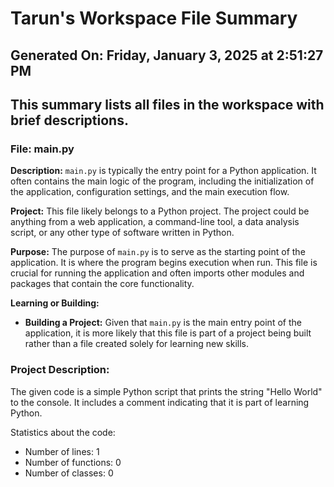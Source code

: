# Tarun's Workspace File Summary
## Generated On: Friday, January 3, 2025 at 2:51:27 PM
This summary lists all files in the workspace with brief descriptions.
---
### File: main.py

**Description:**
`main.py` is typically the entry point for a Python application. It often contains the main logic of the program, including the initialization of the application, configuration settings, and the main execution flow.

**Project:**
This file likely belongs to a Python project. The project could be anything from a web application, a command-line tool, a data analysis script, or any other type of software written in Python.

**Purpose:**
The purpose of `main.py` is to serve as the starting point of the application. It is where the program begins execution when run. This file is crucial for running the application and often imports other modules and packages that contain the core functionality.

**Learning or Building:**
- **Building a Project:** Given that `main.py` is the main entry point of the application, it is more likely that this file is part of a project being built rather than a file created solely for learning new skills. 
### Project Description:
 The given code is a simple Python script that prints the string "Hello World" to the console. It includes a comment indicating that it is part of learning Python.

Statistics about the code:
- Number of lines: 1
- Number of functions: 0
- Number of classes: 0
